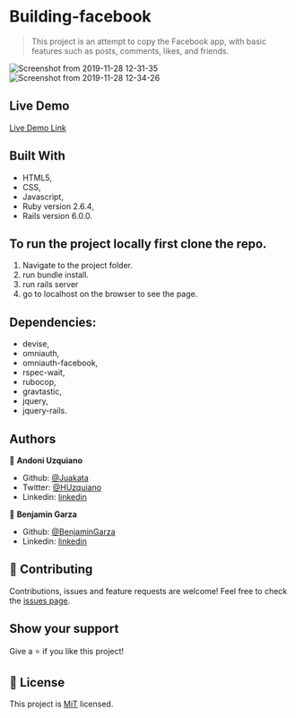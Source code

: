 # Building-facebook

> This project is an attempt to copy the Facebook app, with basic features such as posts, comments, likes, and friends.

![Screenshot from 2019-11-28 12-31-35](https://user-images.githubusercontent.com/11781597/69827738-479b6680-11de-11ea-9659-7255c486f78f.png)![Screenshot from 2019-11-28 12-34-26](https://user-images.githubusercontent.com/11781597/69827789-8f21f280-11de-11ea-9bc7-d2745d3e8056.png)

## Live Demo

[Live Demo Link](https://intense-harbor-38641.herokuapp.com/)

## Built With

- HTML5,
- CSS,
- Javascript,
- Ruby version 2.6.4,
- Rails version 6.0.0.

## To run the project locally first clone the repo.

  1) Navigate to the project folder.
  2) run bundle install.
  3) run rails server
  4) go to localhost on the browser to see the page.

## Dependencies:
 - devise,
 - omniauth,
 - omniauth-facebook,
 - rspec-wait,
 - rubocop,
 - gravtastic,
 - jquery,
 - jquery-rails.

## Authors

👤 **Andoni Uzquiano**

- Github: [@Juakata](https://github.com/Juakata)
- Twitter: [@HUzquiano](https://twitter.com/HUzquiano)
- Linkedin: [linkedin](https://www.linkedin.com/in/andoni-uzquiano-31304818a/)

👤 **Benjamin Garza**

- Github: [@BenjaminGarza](https://github.com/BenjaminGarza)
- Linkedin: [linkedin](https://www.linkedin.com/in/benjamin-garza/)

## 🤝 Contributing

Contributions, issues and feature requests are welcome!
Feel free to check the [issues page](https://github.com/BenjaminGarza/building-facebook/issues).

## Show your support

Give a ⭐️ if you like this project!

## 📝 License

This project is [MiT](https://opensource.org/licenses/MIT) licensed.
